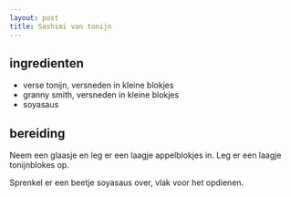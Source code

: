 ```yaml
---
layout: post
title: Sashimi van tonijn
---
```


## ingredienten
* verse tonijn, versneden in kleine blokjes
* granny smith, versneden in kleine blokjes
* soyasaus

## bereiding

Neem een glaasje en leg er een laagje appelblokjes in. Leg er een laagje tonijnblokes op.

Sprenkel er een beetje soyasaus over, vlak voor het opdienen.

